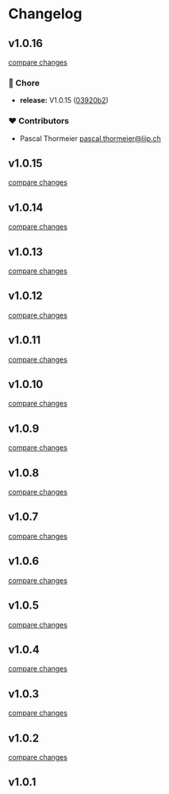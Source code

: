 # Changelog


## v1.0.16

[compare changes](https://github.com/thormeier/nuxt-mjml/compare/v1.0.15...v1.0.16)

### 🏡 Chore

- **release:** V1.0.15 ([03920b2](https://github.com/thormeier/nuxt-mjml/commit/03920b2))

### ❤️ Contributors

- Pascal Thormeier <pascal.thormeier@liip.ch>

## v1.0.15

[compare changes](https://github.com/thormeier/nuxt-mjml/compare/v1.0.14...v1.0.15)

## v1.0.14

[compare changes](https://github.com/thormeier/nuxt-mjml/compare/v1.0.13...v1.0.14)

## v1.0.13

[compare changes](https://github.com/thormeier/nuxt-mjml/compare/v1.0.12...v1.0.13)

## v1.0.12

[compare changes](https://github.com/thormeier/nuxt-mjml/compare/v1.0.11...v1.0.12)

## v1.0.11

[compare changes](https://github.com/thormeier/nuxt-mjml/compare/v1.0.10...v1.0.11)

## v1.0.10

[compare changes](https://github.com/thormeier/nuxt-mjml/compare/v1.0.9...v1.0.10)

## v1.0.9

[compare changes](https://github.com/thormeier/nuxt-mjml/compare/v1.0.8...v1.0.9)

## v1.0.8

[compare changes](https://github.com/thormeier/nuxt-mjml/compare/v1.0.7...v1.0.8)

## v1.0.7

[compare changes](https://github.com/thormeier/nuxt-mjml/compare/v1.0.6...v1.0.7)

## v1.0.6

[compare changes](https://github.com/thormeier/nuxt-mjml/compare/v1.0.5...v1.0.6)

## v1.0.5

[compare changes](https://github.com/thormeier/nuxt-mjml/compare/v1.0.4...v1.0.5)

## v1.0.4

[compare changes](https://github.com/thormeier/nuxt-mjml/compare/v1.0.3...v1.0.4)

## v1.0.3

[compare changes](https://github.com/thormeier/nuxt-mjml/compare/v1.0.2...v1.0.3)

## v1.0.2

[compare changes](https://github.com/thormeier/nuxt-mjml/compare/v1.0.1...v1.0.2)

## v1.0.1

